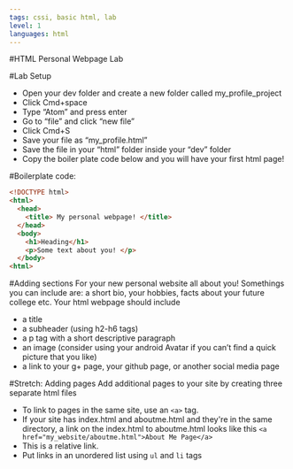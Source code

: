 ```yaml
---
tags: cssi, basic html, lab
level: 1
languages: html
---
```


#HTML Personal Webpage Lab

#Lab Setup
  + Open your dev folder and create a new folder called my_profile_project
  +	Click Cmd+space
  + Type “Atom” and press enter
  + Go to “file” and click “new file”
  + Click Cmd+S
  + Save your file as “my_profile.html”
  + Save the file in your “html” folder inside your “dev” folder
  + Copy the boiler plate code below and you will have your first html page!

#Boilerplate code:
```html
<!DOCTYPE html>
<html>   
  <head> 
    <title> My personal webpage! </title>   
  </head>   
  <body>
    <h1>Heading</h1> 
    <p>Some text about you! </p> 
  </body> 
<html>
```
#Adding sections
For your new personal website all about you! Somethings you can include are: a short bio, your hobbies, facts about your future college etc. Your html webpage should include
+ a title
+ a subheader (using h2-h6 tags)
+	a p tag with a short descriptive paragraph
+	an image (consider using your android Avatar if you can’t find a quick picture that you like)
+	a link  to your g+ page, your github page, or another social media page

#Stretch: Adding pages
Add additional pages to your site by creating three separate html files
+	To link to pages in the same site, use an `<a>` tag.
+	If your site has index.html and aboutme.html and they're in the same directory, a link on the index.html to aboutme.html looks like this
`<a href="my_website/aboutme.html">About Me Page</a>`
+ This is a relative link.
+	Put links in an unordered list using `ul` and `li` tags
